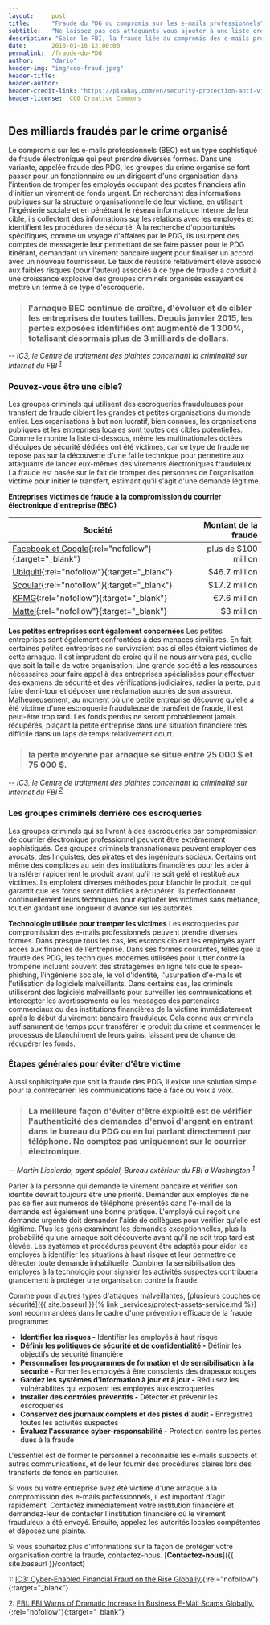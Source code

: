 ```yaml
---
layout:     post
title:      "Fraude du PDG ou compromis sur les e-mails professionnels"
subtitle:   "Ne laissez pas ces attaquants vous ajouter à une liste croissante de victimes."
description: "Selon le FBI, la fraude liée au compromis des e-mails professionnels a coûté aux entreprises de toutes tailles plus de 3 milliards de dollars, soit une augmentation de 1300% des pertes identifiées depuis 2015."
date:       2018-01-16 12:00:00
permalink:  /fraude-du-PDG
author:     "dario"
header-img: "img/ceo-fraud.jpeg"
header-title:
header-author:
header-credit-link: "https://pixabay.com/en/security-protection-anti-virus-265130/"
header-license:  CC0 Creative Commons
---
```


## Des milliards fraudés par le crime organisé
Le compromis sur les e-mails professionnels (BEC) est un type sophistiqué de fraude électronique qui peut prendre diverses formes. Dans une variante, appelée fraude des PDG, les groupes du crime organisé se font passer pour un fonctionnaire ou un dirigeant d'une organisation dans l'intention de tromper les employés occupant des postes financiers afin d'initier un virement de fonds urgent. En recherchant des informations publiques sur la structure organisationnelle de leur victime, en utilisant l'ingénierie sociale et en pénétrant le réseau informatique interne de leur cible, ils collectent des informations sur les relations avec les employés et identifient les procédures de sécurité. À la recherche d'opportunités spécifiques, comme un voyage d'affaires par le PDG, ils usurpent des comptes de messagerie leur permettant de se faire passer pour le PDG itinérant, demandant un virement bancaire urgent pour finaliser un accord avec un nouveau fournisseur. Le taux de réussite relativement élevé associé aux faibles risques (pour l'auteur) associés à ce type de fraude a conduit à une croissance explosive des groupes criminels organisés essayant de mettre un terme à ce type d'escroquerie.

> ### l'arnaque BEC continue de croître, d'évoluer et de cibler les entreprises de toutes tailles. Depuis janvier 2015, les pertes exposées identifiées ont augmenté de 1 300%, totalisant désormais plus de 3 milliards de dollars.
-- <cite>IC3, le Centre de traitement des plaintes concernant la criminalité sur Internet du FBI <sup>[1](#myfootnote1)</sup></cite> 

### Pouvez-vous être une cible?
Les groupes criminels qui utilisent des escroqueries frauduleuses pour transfert de fraude ciblent les grandes et petites organisations du monde entier. Les organisations à but non lucratif, bien connues, les organisations publiques et les entreprises locales sont toutes des cibles potentielles. Comme le montre la liste ci-dessous, même les multinationales dotées d'équipes de sécurité dédiées ont été victimes, car ce type de fraude ne repose pas sur la découverte d'une faille technique pour permettre aux attaquants de lancer eux-mêmes des virements électroniques frauduleux. La fraude est basée sur le fait de tromper des personnes de l'organisation victime pour initier le transfert, estimant qu'il s'agit d'une demande légitime.

**Entreprises victimes de fraude à la compromission du courrier électronique d'entreprise (BEC)**

| Société  |  Montant de la fraude |
|----------|-----------------------------:|
| [Facebook et Google](http://fortune.com/2017/04/27/facebook-google-rimasauskas/){:rel="nofollow"}{:target="_blank"} | plus de $100 million |
| [Ubiquiti](https://krebsonsecurity.com/2015/08/tech-firm-ubiquiti-suffers-46m-cyberheist/){:rel="nofollow"}{:target="_blank"} |$46.7 million |
| [Scoular](https://www.ft.com/content/19ade924-d0a5-11e5-831d-09f7778e7377){:rel="nofollow"}{:target="_blank"} | $17.2 million |
| [KPMG](http://www.bbc.com/news/business-35250678){:rel="nofollow"}{:target="_blank"} | €7.6 million |
| [Mattel](https://www.cbsnews.com/news/mattel-vs-chinese-cyberthieves-its-no-game/){:rel="nofollow"}{:target="_blank"} | $3 million |

**Les petites entreprises sont également concernées**
Les petites entreprises sont également confrontées à des menaces similaires. En fait, certaines petites entreprises ne survivraient pas si elles étaient victimes de cette arnaque. Il est imprudent de croire qu'il ne nous arrivera pas, quelle que soit la taille de votre organisation. Une grande société a les ressources nécessaires pour faire appel à des entreprises spécialisées pour effectuer des examens de sécurité et des vérifications judiciaires, radier la perte, puis faire demi-tour et déposer une réclamation auprès de son assureur. Malheureusement, au moment où une petite entreprise découvre qu'elle a été victime d'une escroquerie frauduleuse de transfert de fraude, il est peut-être trop tard. Les fonds perdus ne seront probablement jamais récupérés, plaçant la petite entreprise dans une situation financière très difficile dans un laps de temps relativement court.

> ### la perte moyenne par arnaque se situe entre 25 000 $ et 75 000 $.
-- <cite> IC3, le Centre de traitement des plaintes concernant la criminalité sur Internet du FBI <sup>[2](#myfootnote1)</sup></cite>

### Les groupes criminels derrière ces escroqueries
Les groupes criminels qui se livrent à des escroqueries par compromission de courrier électronique professionnel peuvent être extrêmement sophistiqués. Ces groupes criminels transnationaux peuvent employer des avocats, des linguistes, des pirates et des ingénieurs sociaux. Certains ont même des complices au sein des institutions financières pour les aider à transférer rapidement le produit avant qu'il ne soit gelé et restitué aux victimes. Ils emploient diverses méthodes pour blanchir le produit, ce qui garantit que les fonds seront difficiles à récupérer. Ils perfectionnent continuellement leurs techniques pour exploiter les victimes sans méfiance, tout en gardant une longueur d'avance sur les autorités.

**Technologie utilisée pour tromper les victimes**
Les escroqueries par compromission des e-mails professionnels peuvent prendre diverses formes. Dans presque tous les cas, les escrocs ciblent les employés ayant accès aux finances de l'entreprise. Dans ses formes courantes, telles que la fraude des PDG, les techniques modernes utilisées pour lutter contre la tromperie incluent souvent des stratagèmes en ligne tels que le spear-phishing, l'ingénierie sociale, le vol d'identité, l'usurpation d'e-mails et l'utilisation de logiciels malveillants. Dans certains cas, les criminels utiliseront des logiciels malveillants pour surveiller les communications et intercepter les avertissements ou les messages des partenaires commerciaux ou des institutions financières de la victime immédiatement après le début du virement bancaire frauduleux. Cela donne aux criminels suffisamment de temps pour transférer le produit du crime et commencer le processus de blanchiment de leurs gains, laissant peu de chance de récupérer les fonds.

### Étapes générales pour éviter d'être victime
 Aussi sophistiquée que soit la fraude des PDG, il existe une solution simple pour la contrecarrer: les communications face à face ou voix à voix.

 > ### La meilleure façon d'éviter d'être exploité est de vérifier l'authenticité des demandes d'envoi d'argent en entrant dans le bureau du PDG ou en lui parlant directement par téléphone. Ne comptez pas uniquement sur le courrier électronique.
 -- <cite> Martin Licciardo, agent spécial, Bureau extérieur du FBI à Washington <sup>[1](#myfootnote1)</sup></cite>

Parler à la personne qui demande le virement bancaire et vérifier son identité devrait toujours être une priorité. Demander aux employés de ne pas se fier aux numéros de téléphone présentés dans l'e-mail de la demande est également une bonne pratique. L'employé qui reçoit une demande urgente doit demander l'aide de collègues pour vérifier qu'elle est légitime. Plus les gens examinent les demandes exceptionnelles, plus la probabilité qu'une arnaque soit découverte avant qu'il ne soit trop tard est élevée. Les systèmes et procédures peuvent être adaptés pour aider les employés à identifier les situations à haut risque et leur permettre de détecter toute demande inhabituelle. Combiner la sensibilisation des employés à la technologie pour signaler les activités suspectes contribuera grandement à protéger une organisation contre la fraude.

Comme pour d'autres types d'attaques malveillantes, [plusieurs couches de sécurité]({{ site.baseurl }}{% link _services/protect-assets-service.md %}) sont recommandées dans le cadre d'une prévention efficace de la fraude programme:

* **Identifier les risques -** Identifier les employés à haut risque
* **Définir les politiques de sécurité et de confidentialité -** Définir les objectifs de sécurité financière
* **Personnaliser les programmes de formation et de sensibilisation à la sécurité -** Former les employés à être conscients des drapeaux rouges
* **Gardez les systèmes d'information à jour et à jour -** Réduisez les vulnérabilités qui exposent les employés aux escroqueries
* **Installer des contrôles préventifs -** Détecter et prévenir les escroqueries
* **Conservez des journaux complets et des pistes d'audit -** Enregistrez toutes les activités suspectes
* **Évaluez l'assurance cyber-responsabilité -** Protection contre les pertes dues à la fraude

L'essentiel est de former le personnel à reconnaître les e-mails suspects et autres communications, et de leur fournir des procédures claires lors des transferts de fonds en particulier.

Si vous ou votre entreprise avez été victime d'une arnaque à la compromission des e-mails professionnels, il est important d'agir rapidement. Contactez immédiatement votre institution financière et demandez-leur de contacter l'institution financière où le virement frauduleux a été envoyé. Ensuite, appelez les autorités locales compétentes et déposez une plainte.

Si vous souhaitez plus d'informations sur la façon de protéger votre organisation contre la fraude, contactez-nous. [**Contactez-nous**]({{ site.baseurl }}/contact)

<a name="myfootnote1">1</a>: [IC3: Cyber-Enabled Financial Fraud on the Rise Globally.](https://www.fbi.gov/news/stories/business-e-mail-compromise-on-the-rise){:rel="nofollow"}{:target="_blank"}  

<a name="myfootnote1">2</a>: [FBI: FBI Warns of Dramatic Increase in Business E-Mail Scams Globally.](https://www.fbi.gov/contact-us/field-offices/phoenix/news/press-releases/fbi-warns-of-dramatic-increase-in-business-e-mail-scams){:rel="nofollow"}{:target="_blank"}
